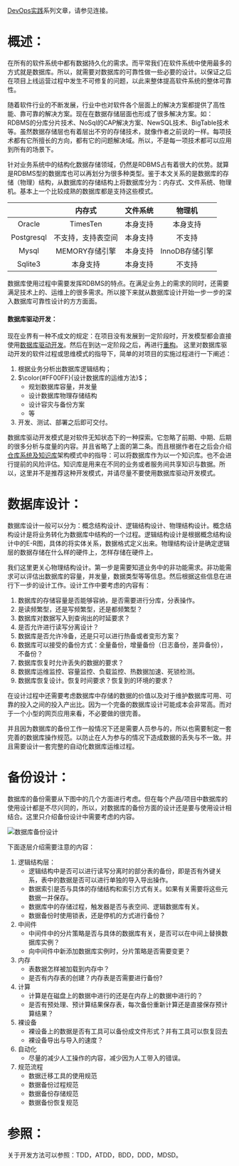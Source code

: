 [DevOps实践](https://www.jianshu.com/c/f8fa98feb686)系列文章，请参见连接。

# 概述：

在所有的软件系统中都有数据持久化的需求。而平常我们在软件系统中使用最多的方式就是数据库。所以，就需要对数据库的可靠性做一些必要的设计。以保证之后在项目上线运营过程中发生不可修复的问题，以此来整体提高软件系统的整体可靠性。

随着软件行业的不断发展，行业中也对软件各个层面上的解决方案都提供了高性能、靠可靠的解决方案。现在在数据存储层面也形成了很多解决方案。如：RDBMS的分库分片技术、NoSql的CAP解决方案、NewSQL技术、BigTable技术等。虽然数据存储层也有着层出不穷的存储技术，就像作者之前说的一样。每项技术都有它所擅长的方向，都有它的问题解决域。所以，不是每一项技术都可以应用到所有的场景下。

针对业务系统中的结构化数据存储领域，仍然是RDBMS占有着很大的优势。就算是RDBMS型的数据库也可以再划分为很多种类型。鉴于本文关系的是数据库的存储（物理）结构，从数据库的存储结构上将数据库分为：内存式、文件系统、物理机。基本上一个比较成熟的数据库都是支持这些模式。

||内存式|文件系统|物理机|
|:-:|:-:|:-:|:-:|
|Oracle|TimesTen|本身支持|本身支持|
|Postgresql|不支持，支持表空间|本身支持|不支持|
|Mysql|MEMORY存储引擎|本身支持|InnoDB存储引擎|
|Sqlite3|本身支持|本身支持|不支持|

数据库使用过程中需要发挥RDBMS的特点。在满足业务上的需求的同时，还需要满足技术上的、运维上的很多需求。所以接下来就从数据库设计开始一步一步的深入数据库可靠性设计的方方面面。

#### 数据库驱动开发：
现在业界有一种不成文的规定：在项目没有发展到一定阶段时，开发模型都会直接使用[数据库驱动开发](https://codeday.me/bug/20180523/171141.html)。然后在到达一定阶段之后，再进行[重构](https://book.douban.com/subject/1229923/)。
这里对数据库驱动开发的软件过程或思维模式的指导下，简单的对项目的实施过程进行一下阐述：

1. 根据业务分析出数据库逻辑结构；
2. $\color{#FF00FF}{设计数据库的运维方法}$；
    - 规划数据库容量，并发量
    - 设计数据库物理存储结构
    - 设计容灾与备份方案
    - 等
3. 开发、测试、部署之后即可交付。

数据库驱动开发模式是对软件无知状态下的一种探索。它忽略了前期、中期、后期的很多分析与度量的内容。并且省略了上面的第二条。而且根据作者在之后会介绍[仓库系统及知识库]()架构模式中的指导：可以将数据库作为以一个知识库。也不会进行提前的风险评估。知识库是用来在不同的业务或者服务间共享知识与数据。所以，这里并不是推荐这种开发模式，并请尽量不要使用数据库驱动开发模式。

# 数据库设计：
数据库设计一般可以分为：概念结构设计、逻辑结构设计、物理结构设计。概念结构设计是将业务转化为数据库中结构的一个过程。逻辑结构设计是根据概念结构设计中的E-R图，具体的将实体关系，数据格式定义出来。物理结构设计是确定逻辑层的数据存储在什么样的硬件上，怎样存储在硬件上。

我们这里更关心物理结构设计。第一步是需要知道业务中的非功能需求。非功能需求可以评估出数据库的容量，并发量，数据类型等等信息。然后根据这些信息在进行下一步的设计工作。设计工作中要考虑的内容有：

1. 数据库的存储容量是否能够容纳，是否需要进行分库，分表操作。
2. 是读频繁型，还是写频繁型，还是都频繁型？
3. 数据库对数据写入到查询出的时延要求？
4. 是否允许进行读写分离设计？
5. 数据库是否允许冷备，还是只可以进行热备或者变形方案？
6. 数据库可以接受的备份方式：全量备份，增量备份（日志备份，差异备份），不备份？
7. 数据库恢复时允许丢失的数据的要求？
8. 数据库运维监控、容量监控、负载监控、热数据加速、死锁检测。
9. 数据库恢复设计。恢复时间要求？恢复到的环境的要求？

在设计过程中还需要考虑数据库中存储的数据的价值以及对于维护数据库可用、可靠的投入之间的投入产出比。因为一个完备的数据库设计可能成本会非常高。而对于一个小型的网页应用来看，不必要做的很完善。

并且因为数据库的备份工作一般情况下还是需要人员参与的，所以也需要制定一套完善的数据库操作规范。以防止在人为参与的情况下造成数据的丢失与不一致。并且需要设计一套完整的自动化数据库运维过程。

# 备份设计：

数据库的备份需要从下图中的几个方面进行考虑。但在每个产品/项目中数据库的使用设计都是不尽兴同的，所以，对数据库的备份方面的设计还是要与使用设计相结合。这里只介绍备份设计中需要考虑的内容。

![数据库备份设计](https://upload-images.jianshu.io/upload_images/2454595-f3a3ce6fc992e1e4.png?imageMogr2/auto-orient/strip%7CimageView2/2/w/720)

下面逐层介绍需要注意的内容：
1. 逻辑结构层：
    - 逻辑结构中是否可以进行读写分离时的部分表的备份，即是否有外键关系，表中的数据是否可以进行单独的导入导出操作。
    - 数据索引是否与具体的存储结构和索引方式有关。如果有关需要将这些元数据一并保存。
    - 数据库中的存储过程，触发器是否与表空间、逻辑数据库有关。
    - 数据备份时使用锁表，还是停机的方式进行备份？
2. 中间件
    - 中间件中的分片策略是否与具体的数据库有关，是否可以在中间上替换数据库实例？
    - 向中间件中新添加数据库实例时，分片策略是否需要变更？
3. 内存
    - 表数据怎样被加载到内存中？
    - 是否有内存表的创建？内存表是否需要进行备份?
4. 计算
    - 计算是在磁盘上的数据中进行的还是在内存上的数据中进行的？
    - 是否有预处理、预计算结果保存表，每次备份重新计算还是直接保存预计算结果？
5. 裸设备
    - 裸设备上的数据是否有工具可以备份成文件形式？并有工具可以恢复回去
    - 裸设备导出与导入的速度？
6. 自动化
    - 尽量的减少人工操作的内容，减少因为人工带入的错误。
7. 规范流程
    - 数据迁移工具的使用规范
    - 数据备份过程规范
    - 数据备份存储规范
    - 数据备份恢复规范

# 参照：
关于开发方法可以参照：TDD，ATDD，BDD，DDD，MDSD。
